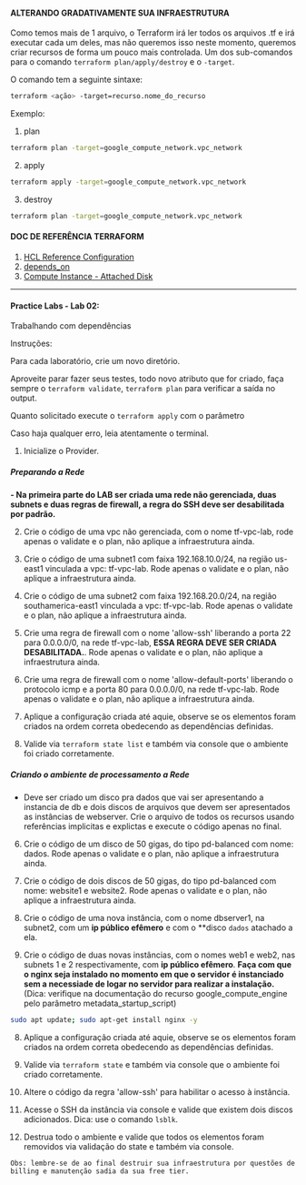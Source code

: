 #### ALTERANDO GRADATIVAMENTE SUA INFRAESTRUTURA

Como temos mais de 1 arquivo, o Terraform irá ler todos os arquivos .tf e irá executar cada um deles, mas não queremos isso neste momento, queremos criar recursos de forma um pouco mais controlada. 
Um dos sub-comandos para o comando `terraform plan/apply/destroy` e o `-target`. 

O comando tem a seguinte sintaxe:

```sh
terraform <ação> -target=recurso.nome_do_recurso
```

Exemplo:

1. plan
```sh
terraform plan -target=google_compute_network.vpc_network
```

2. apply
```sh
terraform apply -target=google_compute_network.vpc_network
```

3. destroy
```sh
terraform plan -target=google_compute_network.vpc_network
```

#### DOC DE REFERÊNCIA TERRAFORM

1. [HCL Reference Configuration](https://www.terraform.io/docs/language/syntax/configuration.html "HCL Reference Configuration")
2. [depends_on](https://www.terraform.io/language/meta-arguments/depends_on "depends_on")
3. [Compute Instance - Attached Disk](https://registry.terraform.io/providers/hashicorp/google/latest/docs/resources/compute_instance#nested_attached_disk "Attached Disk")

---
#### Practice Labs - Lab 02: 

Trabalhando com dependências

Instruções:

Para cada laboratório, crie um novo diretório.

Aproveite parar fazer seus testes, todo novo atributo que for criado, faça sempre o `terraform validate`, `terraform plan` para verificar a saída no output.

Quanto solicitado execute o `terraform apply` com o parâmetro 

Caso haja qualquer erro, leia atentamente o terminal.

1. Inicialize o Provider.

##### Preparando a Rede

**- Na primeira parte do LAB ser criada uma rede não gerenciada, duas subnets e duas regras de firewall, a regra do SSH deve ser desabilitada por padrão.**

2. Crie o código de uma vpc não gerenciada, com o nome tf-vpc-lab, rode apenas o validate e o plan, não aplique a infraestrutura ainda.

3. Crie o código de uma subnet1 com faixa 192.168.10.0/24, na região us-east1 vinculada a vpc: tf-vpc-lab. Rode apenas o validate e o plan, não aplique a infraestrutura ainda.

4. Crie o código de uma subnet2 com faixa 192.168.20.0/24, na região southamerica-east1 vinculada a vpc: tf-vpc-lab. Rode apenas o validate e o plan, não aplique a infraestrutura ainda.

4. Crie uma regra de firewall com o nome 'allow-ssh' liberando a porta 22 para 0.0.0.0/0, na rede tf-vpc-lab, **ESSA REGRA DEVE SER CRIADA DESABILITADA.**. Rode apenas o validate e o plan, não aplique a infraestrutura ainda.

5. Crie uma regra de firewall com o nome 'allow-default-ports' liberando o protocolo icmp e a porta 80 para 0.0.0.0/0, na rede tf-vpc-lab. Rode apenas o validate e o plan, não aplique a infraestrutura ainda.

8. Aplique a configuração criada até aquie, observe se os elementos foram criados na ordem correta obedecendo as dependências definidas.

9. Valide via `terraform state list` e também via console que o ambiente foi criado corretamente.

##### Criando o ambiente de processamento a Rede

- Deve ser criado um disco pra dados que vai ser apresentando a instancia de db e dois discos de arquivos que devem ser apresentados as instâncias de webserver. Crie o arquivo de todos os recursos usando referências implicitas e explictas e execute o código apenas no final.

6. Crie o código de um disco de 50 gigas, do tipo pd-balanced com nome: dados. Rode apenas o validate e o plan, não aplique a infraestrutura ainda.

6. Crie o código de dois discos de 50 gigas, do tipo pd-balanced com nome: website1 e website2. Rode apenas o validate e o plan, não aplique a infraestrutura ainda.

7. Crie o código de uma nova instância, com o nome dbserver1, na subnet2, com um **ip público efêmero** e com o **disco `dados` atachado a ela.

7. Crie o código de duas novas instâncias, com o nomes web1 e web2, nas subnets 1 e 2 respectivamente, com **ip público efêmero**. **Faça com que o nginx seja instalado no momento em que o servidor é instanciado sem a necessiade de logar no servidor para realizar a instalação.** (Dica: verifique na documentação do recurso google_compute_engine pelo parâmetro metadata_startup_script)

```sh Comando instalação Nginx:
sudo apt update; sudo apt-get install nginx -y
```

8. Aplique a configuração criada até aquie, observe se os elementos foram criados na ordem correta obedecendo as dependências definidas.

9. Valide via `terraform state` e também via console que o ambiente foi criado corretamente.

10. Altere o código da regra 'allow-ssh' para habilitar o acesso à instância.

11. Acesse o SSH da instância via console e valide que existem dois discos adicionados. Dica: use o comando `lsblk`.

12. Destrua todo o ambiente e valide que todos os elementos foram removidos via validação do state e também via console.

`
Obs: lembre-se de ao final destruir sua infraestrutura por questões de billing e manutenção sadia da sua free tier.
`


